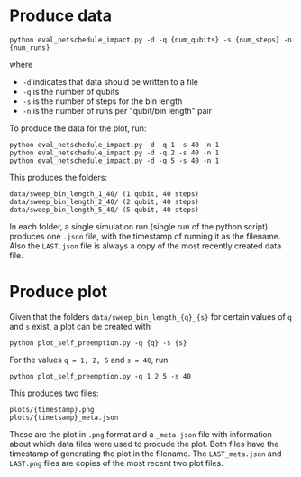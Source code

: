 # Produce data

```
python eval_netschedule_impact.py -d -q {num_qubits} -s {num_steps} -n {num_runs}
```

where
- `-d` indicates that data should be written to a file
- `-q` is the number of qubits
- `-s` is the number of steps for the bin length
- `-n` is the number of runs per "qubit/bin length" pair

To produce the data for the plot, run:

```
python eval_netschedule_impact.py -d -q 1 -s 40 -n 1
python eval_netschedule_impact.py -d -q 2 -s 40 -n 1
python eval_netschedule_impact.py -d -q 5 -s 40 -n 1
```

This produces the folders:
```
data/sweep_bin_length_1_40/ (1 qubit, 40 steps)
data/sweep_bin_length_2_40/ (2 qubit, 40 steps)
data/sweep_bin_length_5_40/ (5 qubit, 40 steps)
```

In each folder, a single simulation run (single run of the python script) produces one `.json` file, with the timestamp of running it as the filename.
Also the `LAST.json` file is always a copy of the most recently created data file.


# Produce plot
Given that the folders `data/sweep_bin_length_{q}_{s}` for certain values of `q` and `s` exist, a plot can be created with

```
python plot_self_preemption.py -q {q} -s {s}
```

For the values `q = 1, 2, 5` and `s = 40`, run

```
python plot_self_preemption.py -q 1 2 5 -s 40
```

This produces two files:

```
plots/{timestamp}.png
plots/{timetsamp}_meta.json
```

These are the plot in `.png` format and a `_meta.json` file with information about which data files were used to procude the plot. Both files have the timestamp of generating the plot in the filename. The `LAST_meta.json` and `LAST.png` files are copies of the most recent two plot files.